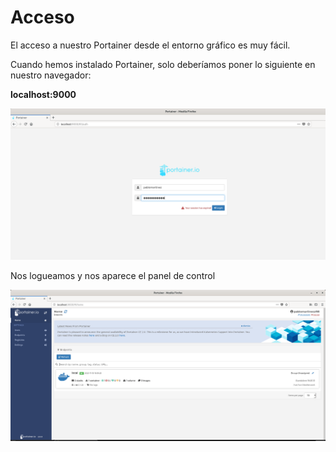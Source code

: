 # Acceso

El acceso a nuestro Portainer desde el entorno gráfico es muy fácil.

Cuando hemos instalado Portainer, solo deberíamos poner lo siguiente en nuestro navegador:

**localhost:9000**

![Instalación](/Fotos/Instalacion.PNG)

Nos logueamos y nos aparece el panel de control

![Instalación](/Fotos/Acceso.PNG)
